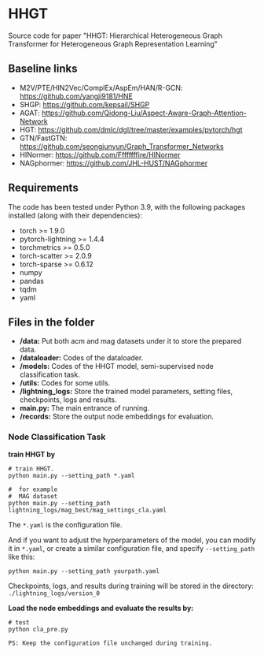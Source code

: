 # HHGT

Source code for paper "HHGT: Hierarchical Heterogeneous Graph Transformer for Heterogeneous Graph Representation Learning"


## Baseline links

- M2V/PTE/HIN2Vec/ComplEx/AspEm/HAN/R-GCN: https://github.com/yangji9181/HNE
- SHGP: https://github.com/kepsail/SHGP
- AGAT: https://github.com/Qidong-Liu/Aspect-Aware-Graph-Attention-Network
- HGT: https://github.com/dmlc/dgl/tree/master/examples/pytorch/hgt
- GTN/FastGTN: https://github.com/seongjunyun/Graph_Transformer_Networks
- HINormer: https://github.com/Ffffffffire/HINormer
- NAGphormer: https://github.com/JHL-HUST/NAGphormer

## Requirements

The code has been tested under Python 3.9, with the following packages installed (along with their dependencies):

- torch >= 1.9.0
- pytorch-lightning >= 1.4.4
- torchmetrics >= 0.5.0
- torch-scatter >= 2.0.9
- torch-sparse >= 0.6.12
- numpy
- pandas
- tqdm
- yaml


## Files in the folder

- **/data:** Put both acm and mag datasets under it to store the prepared data.
- **/dataloader:** Codes of the dataloader.
- **/models:** Codes of the HHGT model, semi-supervised node classification task.
- **/utils:** Codes for some utils.
- **/lightning_logs:** Store the trained model parameters, setting files, checkpoints, logs and results.
- **main.py:** The main entrance of running.
- **/records:** Store the output node embeddings for evaluation.


### Node Classification Task

**train HHGT by**

```
# train HHGT.
python main.py --setting_path *.yaml

#  for example
#  MAG dataset
python main.py --setting_path lightning_logs/mag_best/mag_settings_cla.yaml

```
The `*.yaml` is the  configuration file.

And if you want to adjust the hyperparameters of the model, you can modify it in `*.yaml`, or create a similar configuration file, and specify `--setting_path` like this:

```
python main.py --setting_path yourpath.yaml
```

Checkpoints, logs, and results during training will be stored in the directory: `./lightning_logs/version_0`


**Load the node embeddings and evaluate the results by:**

```
# test 
python cla_pre.py 

PS: Keep the configuration file unchanged during training.
```



